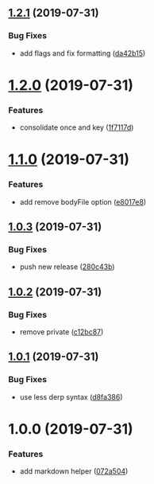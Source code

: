 ## [1.2.1](https://github.com/RichiCoder1/jenkins-github-helpers/compare/v1.2.0...v1.2.1) (2019-07-31)


### Bug Fixes

* add flags and fix formatting ([da42b15](https://github.com/RichiCoder1/jenkins-github-helpers/commit/da42b15))

# [1.2.0](https://github.com/RichiCoder1/jenkins-github-helpers/compare/v1.1.0...v1.2.0) (2019-07-31)


### Features

* consolidate once and key ([1f7117d](https://github.com/RichiCoder1/jenkins-github-helpers/commit/1f7117d))

# [1.1.0](https://github.com/RichiCoder1/jenkins-github-helpers/compare/v1.0.3...v1.1.0) (2019-07-31)


### Features

* add remove bodyFile option ([e8017e8](https://github.com/RichiCoder1/jenkins-github-helpers/commit/e8017e8))

## [1.0.3](https://github.com/RichiCoder1/jenkins-github-helpers/compare/v1.0.2...v1.0.3) (2019-07-31)


### Bug Fixes

* push new release ([280c43b](https://github.com/RichiCoder1/jenkins-github-helpers/commit/280c43b))

## [1.0.2](https://github.com/RichiCoder1/jenkins-github-helpers/compare/v1.0.1...v1.0.2) (2019-07-31)


### Bug Fixes

* remove private ([c12bc87](https://github.com/RichiCoder1/jenkins-github-helpers/commit/c12bc87))

## [1.0.1](https://github.com/RichiCoder1/jenkins-github-helpers/compare/v1.0.0...v1.0.1) (2019-07-31)


### Bug Fixes

* use less derp syntax ([d8fa386](https://github.com/RichiCoder1/jenkins-github-helpers/commit/d8fa386))

# 1.0.0 (2019-07-31)


### Features

* add markdown helper ([072a504](https://github.com/RichiCoder1/jenkins-github-helpers/commit/072a504))
